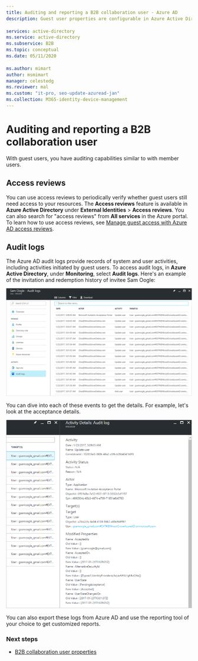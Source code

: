 ```yaml
---
title: Auditing and reporting a B2B collaboration user - Azure AD
description: Guest user properties are configurable in Azure Active Directory B2B collaboration

services: active-directory
ms.service: active-directory
ms.subservice: B2B
ms.topic: conceptual
ms.date: 05/11/2020

ms.author: mimart
author: msmimart
manager: celestedg
ms.reviewer: mal
ms.custom: "it-pro, seo-update-azuread-jan"
ms.collection: M365-identity-device-management
---
```


# Auditing and reporting a B2B collaboration user
With guest users, you have auditing capabilities similar to with member users. 

## Access reviews
You can use access reviews to periodically verify whether guest users still need access to your resources. The **Access reviews** feature is available in **Azure Active Directory** under **External Identities** > **Access reviews**. You can also search for "access reviews" from **All services** in the Azure portal. To learn how to use access reviews, see [Manage guest access with Azure AD access reviews](../governance/manage-guest-access-with-access-reviews.md).

## Audit logs

The Azure AD audit logs provide records of system and user activities, including activities initiated by guest users. To access audit logs, in **Azure Active Directory**, under **Monitoring**, select **Audit logs**. Here's an example of the invitation and redemption history of invitee Sam Oogle:

![Screenshot showing and example of audit log output](./media/auditing-and-reporting/audit-log.png)

You can dive into each of these events to get the details. For example, let's look at the acceptance details.

![Screenshot showing and example of activity details output](./media/auditing-and-reporting/activity-details.png)

You can also export these logs from Azure AD and use the reporting tool of your choice to get customized reports.

### Next steps

- [B2B collaboration user properties](user-properties.md)

